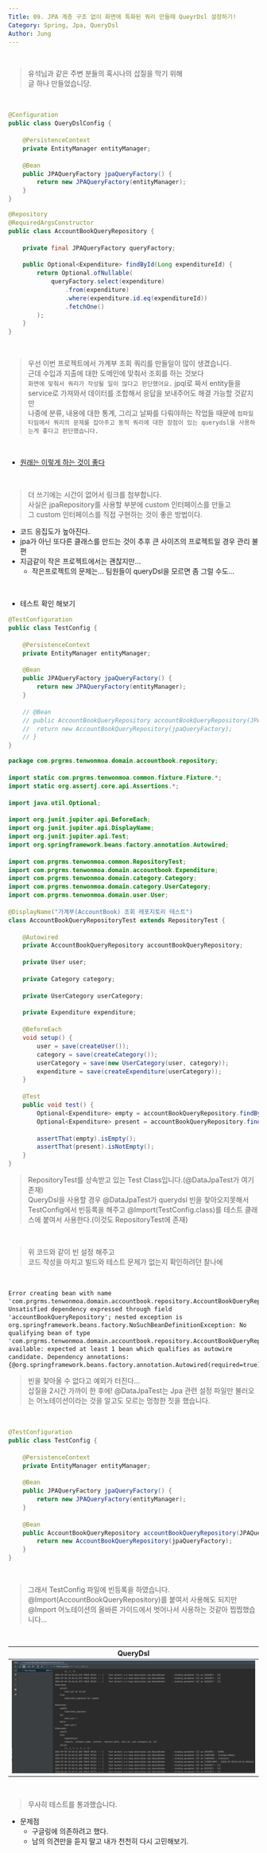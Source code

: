 ```yaml
---
Title: 09. JPA 계층 구조 없이 화면에 특화된 쿼리 만들때 QueyrDsl 설정하기!
Category: Spring, Jpa, QueryDsl
Author: Jung
---
```


</br>

> 유석님과 같은 주변 분들의 혹시나의 삽질을 막기 위해  
> 글 하나 만들었습니당.

</br>

```java
@Configuration
public class QueryDslConfig {

	@PersistenceContext
	private EntityManager entityManager;

	@Bean
	public JPAQueryFactory jpaQueryFactory() {
		return new JPAQueryFactory(entityManager);
	}
}

```

```java
@Repository
@RequiredArgsConstructor
public class AccountBookQueryRepository {

	private final JPAQueryFactory queryFactory;

	public Optional<Expenditure> findById(Long expenditureId) {
		return Optional.ofNullable(
			queryFactory.select(expenditure)
				.from(expenditure)
				.where(expenditure.id.eq(expenditureId))
				.fetchOne()
		);
	}
}
```

</br>

> 우선 이번 프로젝트에서 가계부 조회 쿼리를 만들일이 많이 생겼습니다.  
> 근데 수입과 지출에 대한 도메인에 맞춰서 조회를 하는 것보다  
> `화면에 맞춰서 쿼리가 작성될 일이 많다고 판단했어요.`
> jpql로 짜서 entity들을 service로 가져와서 데이터를 조합해서 응답을 보내주어도 해결 가능할 것같지만  
> 나중에 분류, 내용에 대한 통계, 그리고 날짜를 다뤄야하는 작업들 때문에
> `컴파일 타임에서 쿼리의 문제를 잡아주고 동적 쿼리에 대한 장점이 있는 querydsl을 사용하는게 좋다고 판단했습니다.`

</br>

- [원래는 이렇게 하는 것이 좋다](https://github.com/jki503/QueryDSL/blob/main/doc/section06.md)

</br>

> 더 쓰기에는 시간이 없어서 링크를 첨부합니다.  
> 사실은 jpaRepository를 사용할 부분에 custom 인터페이스를 만들고  
> 그 custom 인터페이스를 직접 구현하는 것이 좋은 방법이다.

- 코드 응집도가 높아진다.
- jpa가 아닌 또다른 클래스를 만드는 것이 추후 큰 사이즈의 프로젝트일 경우 관리 불편
- 지금같이 작은 프로젝트에서는 괜찮지만...
  - 작은프로젝트의 문제는... 팀원들이 queryDsl을 모르면 좀 그럴 수도...

</br>

- 테스트 확인 해보기

```java
@TestConfiguration
public class TestConfig {

	@PersistenceContext
	private EntityManager entityManager;

	@Bean
	public JPAQueryFactory jpaQueryFactory() {
		return new JPAQueryFactory(entityManager);
	}

	// @Bean
	// public AccountBookQueryRepository accountBookQueryRepository(JPAQueryFactory jpaQueryFactory) {
	// 	return new AccountBookQueryRepository(jpaQueryFactory);
	// }
}

```

```java
package com.prgrms.tenwonmoa.domain.accountbook.repository;

import static com.prgrms.tenwonmoa.common.fixture.Fixture.*;
import static org.assertj.core.api.Assertions.*;

import java.util.Optional;

import org.junit.jupiter.api.BeforeEach;
import org.junit.jupiter.api.DisplayName;
import org.junit.jupiter.api.Test;
import org.springframework.beans.factory.annotation.Autowired;

import com.prgrms.tenwonmoa.common.RepositoryTest;
import com.prgrms.tenwonmoa.domain.accountbook.Expenditure;
import com.prgrms.tenwonmoa.domain.category.Category;
import com.prgrms.tenwonmoa.domain.category.UserCategory;
import com.prgrms.tenwonmoa.domain.user.User;

@DisplayName("가계부(AccountBook) 조회 레포지토리 테스트")
class AccountBookQueryRepositoryTest extends RepositoryTest {

	@Autowired
	private AccountBookQueryRepository accountBookQueryRepository;

	private User user;

	private Category category;

	private UserCategory userCategory;

	private Expenditure expenditure;

	@BeforeEach
	void setup() {
		user = save(createUser());
		category = save(createCategory());
		userCategory = save(new UserCategory(user, category));
		expenditure = save(createExpenditure(userCategory));
	}

	@Test
	public void test() {
		Optional<Expenditure> empty = accountBookQueryRepository.findById(0L);
		Optional<Expenditure> present = accountBookQueryRepository.findById(expenditure.getId());

		assertThat(empty).isEmpty();
		assertThat(present).isNotEmpty();
	}
}

```

> RepositoryTest를 상속받고 있는 Test Class입니다.(@DataJpaTest가 여기 존재)  
> QueryDsl을 사용할 경우 @DataJpaTest가 querydsl 빈을 찾아오지못해서  
> TestConfig에서 빈등록을 해주고 @Import(TestConfig.class)를 테스트 클래스에 붙여서 사용한다.(이것도 RepositoryTest에 존재)

</br>

> 위 코드와 같이 빈 설정 해주고  
> 코드 작성을 마치고 빌드와 테스트 문제가 없는지 확인하려던 찰나에

</br>

```text
Error creating bean with name 'com.prgrms.tenwonmoa.domain.accountbook.repository.AccountBookQueryRepositoryTest': Unsatisfied dependency expressed through field 'accountBookQueryRepository'; nested exception is org.springframework.beans.factory.NoSuchBeanDefinitionException: No qualifying bean of type 'com.prgrms.tenwonmoa.domain.accountbook.repository.AccountBookQueryRepository' available: expected at least 1 bean which qualifies as autowire candidate. Dependency annotations: {@org.springframework.beans.factory.annotation.Autowired(required=true)}

```

> 빈을 찾아올 수 없다고 예외가 터진다...  
> 삽질을 2시간 가까이 한 후에!
> @DataJpaTest는 Jpa 관련 설정 파일만 불러오는 어노테이션이라는 것을 알고도 모르는 멍청한 짓을 했습니다.

</br>

```java
@TestConfiguration
public class TestConfig {

	@PersistenceContext
	private EntityManager entityManager;

	@Bean
	public JPAQueryFactory jpaQueryFactory() {
		return new JPAQueryFactory(entityManager);
	}

	@Bean
	public AccountBookQueryRepository accountBookQueryRepository(JPAQueryFactory jpaQueryFactory) {
		return new AccountBookQueryRepository(jpaQueryFactory);
	}
}

```

</br>

> 그래서 TestConfig 파일에 빈등록을 하였습니다.
> @Import(AccountBookQueryRepository)를 붙여서 사용해도 되지만  
> @Import 어노테이션의 올바른 가이드에서 벗어나서 사용하는 것같아 찝찝했습니다...

</br>

|               QueryDsl               |
| :----------------------------------: |
| ![QueryDsl](../res/_09_querydsl.png) |

</br>

> 무사히 테스트를 통과했습니다.

- 문제점
  - 구글링에 의존하려고 했다.
  - 남의 의견만을 듣지 말고 내가 천천히 다시 고민해보기.
